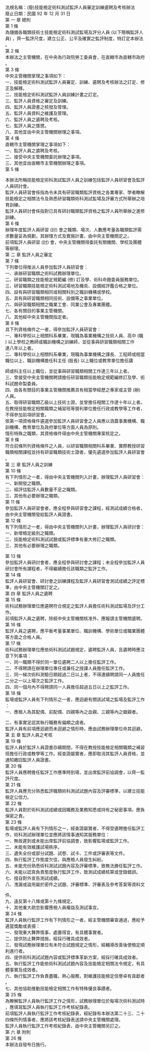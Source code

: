 法規名稱：(廢)技能檢定術科測試監評人員審定訓練遴聘及考核辦法  
廢止日期：民國 92 年 12 月 31 日  
第 一 章 總則  
第 1 條  
為儲備各職類技術士技能檢定術科測試監場及評分人員 (以下簡稱監評人  
員) ，齊一監評尺度，建立公正、公平及確實之監評制度，特訂定本辦法  
。  
第 2 條  
本辦法之主管機關，在中央為行政院勞工委員會，在直轄市為直轄市政府  
。  
第 3 條  
中央主管機關掌理之事項如下：  
一、技能檢定術科測試監評人員審定、訓練、遴聘及考核辦法之訂定、修  
正及解釋。  
二、技能檢定術科測試監評人員訓練計畫之訂定。  
三、監評人員資格之審定及訓練。  
四、監評人員證書之核發及管理。  
五、監評人員資料之維護及管理。  
六、監評人員之遴聘及考核。  
七、監評人員之獎懲。  
八、其他宜由中央主管機關辦理之事項。  
第 4 條  
直轄市主管機關掌理之事項如下：  
一、監評人員之遴聘及考核。  
二、接受中央主管機關委託辦理之事項。  
三、其他宜由直轄市主管機關辦理之事項。  
第 5 條  


本辦法所稱技能檢定術科測試監評人員之訓練包括監評人員研習會及監評  
人員研討會。  
監評人員研習會係指為令未具有研習職類監評資格之各業專家、學者瞭解  
技能檢定之相關法令及熟悉研習職類術科測試監場及評審方式所舉辦之培  
育訓練。  
監評人員研討會係指對已具有研討職類監評資格之監評人員所舉辦之進修  
訓練。  
第 6 條  
辦理年度監評人員研習 (討) 會之職類、場次、人數應考量各職類監評需  
求數量妥為規劃，其辦理方式及實施計畫，由中央主管機關定之。  
前項監評人員研習 (討) 會，中央主管機關得委託有關機關、學校及團體  
等辦理。  
第 二 章 監評人員之審定  
第 7 條  
下列單位得推派人員參加監評人員研習會：  
一、承辦研習職類之術科試務辦理單位。  
二、研習職類之技能檢定規範編 (修) 訂及學、術科命題委員服務單位。  
三、研習職類技能檢定術科測試場地及機具、設備經評鑑合格之單位。  
四、設有與研習職類相同或相關科別之職訓機構或學校。  
五、具有與研習職類相同技術、設備等之事業單位。  
六、與研習職類相關之職業工會、同業公會及專業團體。  
七、各有關目的事業主管機關。  
八、其他經中央主管機關指定者。  
第 8 條  
具下列資格條件之一者，得參加監評人員研習會：  
一、專科學校以上相關科系畢業，現職為事業機構之技術人員、高中 (職  
) 以上學校之教師或職訓機構之訓練師，並從事與研習職類相關工作  
達八年以上者。  
二、專科學校以上相關科系畢業，現職為事業機構之課長、工程師或相當  
職位以上、職訓機構擔任科主任 (股長) 以上職位或教育單位擔任講  


師或科主任以上職位，並從事與研習職類相關工作達三年以上者。  
三、曾接受中央主管機關聘請擔任研習職類技能檢定規範編修訂及學、術  
科試題命製委員。  
四、由各有關目的事業主管機關推薦具有相當學經歷之專家或主管 (辦)  
人員。  
五、取得研習職類乙級以上技術士證，並曾擔任相關工作達十年以上者。  
在教授技能檢定相關職類之補習班等營利單位擔任行政或教學等工作者，  
不得參加前項研習會。  
依第一項資格條件遴選參加監評人員研習會之人員應以涵蓋事業機構、職  
訓機構、教育單位及政府單位等方面人員為原則。  
情形特殊之職類，其資格條件得由中央主管機關專案核定之。  
第 9 條  
符合前條所列資格條件之人員，以研習職類相關科系畢業、實際教授研習  
職類相關課程並持有研習職類技術士證者，優先遴選參加監評人員研習會  
。  
第 三 章 監評人員之訓練  
第 10 條  
有下列情形之一者，得由中央主管機關列入計畫，辦理監評人員研習會：  
一、新開發之職類。  
二、經評估監評人員數量不足之職類。  
三、其他有必要辦理之職類。  
第 11 條  
參加監評人員研習會者，應全程參與研習會之課程，經測試成績合格者，  
由中央主管機關發給監評人員證書。  
第 12 條  
有下列情形之一者，得由中央主管機關列入計畫，辦理監評人員研討會：  
一、新增檢定級別之職類。  
二、技能檢定術科測試試題或監評標準有重大修訂之職類。  
三、其他有必要辦理之職類。  


第 13 條  
參加監評人員研討會者，應全程參與研討會之課程；未全程參加監評人員  
研討會所有課程者，不得繼續擔任該職類之監評工作。  
第 14 條  
監評人員研習會、研討會之訓練課程及監評人員研習會測試成績之評定標  
準，由中央主管機關訂定之。  
第 四 章 監評人員之遴聘  
第 15 條  
術科試務辦理單位應遴聘符合規定之監評人員擔任術科測試監場及評分工  
作。  
前項監評人員之遴聘，除經中央主管機關核准外，應報請主管機關遴聘。  
第 16 條  
監評人員之遴聘，應平衡考量事業單位、職訓機構、學術單位或職業團體  
等方面之合格人員。  
第 17 條  
術科試務辦理單位應依術科測試試題規定，遴聘監評人員，且遴聘時應注  
意下列事項：  
一、同一職類不得於同一單位遴聘二人以上擔任監評工作。  
二、不得聘請在辦理單位專任或兼任之授課人員擔任監評工作。  
三、同一梯次術科測驗日期超過二日以上者，不得連續聘請同一人員擔任  
二分之一以上場次之監評工作。  
四、同一個月內不得聘請同一人員擔任超過五日以上之監評工作。  
第 18 條  
監場或監評人員有下列情形之一者，應迴避有關該試場之監場及監評工作  
：  
一、應檢人為其配偶、前配偶、四親等內之血親、三親等內之姻親者。  


二、有事實足認其執行職務有偏頗之虞者。  
監評人員有前項應迴避而未迴避之情形時，應由試務辦理單位命其迴避。  
第 五 章 監評人員之考核  
第 19 條  
監評人員於監評人員證書存續期間，不得在教授技能檢定相關職類之補習  
班擔任行政或教學等工作。經查證屬實者，應即取消其監評人員資格，並  
通知繳回監評人員證書。  
第 20 條  
監評人員應聘擔任監評工作應準時到場，並出席監評前協調會，以齊一監  
評尺度。  
第 21 條  
監評人員應充分熟悉監評職類術科測試試題內容及評審標準，以建立技能  
檢定公信力。  
第 22 條  
監評人員對於術科測試成績或因職務及業務知悉或持有之秘密事項，應負  
保密之責。  
第 23 條  
監場或監評人員有下列情形之一，經查證屬實者，不得受遴聘擔任監評工  
作，術科測試辦理單位並應將該情事通知其服務單位：  
一、無故遲到或未能出席監評前協調會，致影響監場或監評工作。  
二、未能有效維護試場秩序。  
三、遺失全份或部分試題、試卷、試卡、工件或評審表等文件。  
四、執行監評工作態度欠佳，與應檢人員發生糾紛。  
五、未能充份熟悉術科測試試題內容及評審標準，致無法勝任監評工作。  
六、未能以認真負責態度執行監評工作，致測試成績核算或登錄錯誤。  
七、擅自對外宣告測試成績。  
八、洩漏或盜用屬於密件之試題、評審標準、評審表及參考答案等資料文  


件。  
九、違反第十八條或第十九條規定。  
十、其他重大疏忽影響應檢人員權益及測試事宜。  
第 24 條  
監評人員執行監評工作有下列情形之一者，經主管機關審查通過，應給予  
適當獎勵或表揚：  
一、發現重大舞弊情事，處置得宜，有具體事實者。  
二、提供防止舞弊措施，經採行確具成效者。  
三、發現試務辦理單位有未符合試題規定之情形，經輔導改善後使檢定順  
利進行者。  
四、提供術科測試試題內容或監評標準革新方案，經採行確具成效者。  
五、執行監評工作能依術科測試試題內容及技能檢定相關法令規定，有具  
體事實及成效者。  
六、執行監評工作負責盡職，熱心服務，對維護技能檢定信譽卓有貢獻者  
。  
七、其他協助推動技能檢定相關工作有特殊優良事蹟者。  
第 25 條  
為瞭解監評人員執行監評工作之情形，試務辦理單位於每場次術科測試時  
，應填寫監評人員執行監評工作考核紀錄表。  
前項監評人員執行監評工作考核紀錄表，經紀錄有本辦法第二十三、二十  
四條所列情事者，應將該考核紀錄表送請中央主管機關處理。  
監評人員執行監評工作考核紀錄表，由中央主管機關另訂之。  
第 六 章 附則  
第 26 條  
本辦法自發布日施行。  


